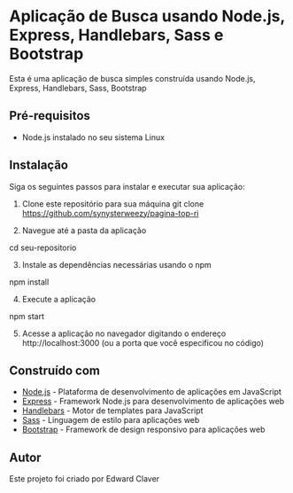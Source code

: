 # Aplicação de Busca usando Node.js, Express, Handlebars, Sass e Bootstrap

Esta é uma aplicação de busca simples construída usando Node.js, Express, Handlebars, Sass, Bootstrap
## Pré-requisitos

- Node.js instalado no seu sistema Linux

## Instalação

Siga os seguintes passos para instalar e executar sua aplicação:

1. Clone este repositório para sua máquina
 git clone https://github.com/synysterweezy/pagina-top-ri

2. Navegue até a pasta da aplicação
 
 cd seu-repositorio

3. Instale as dependências necessárias usando o npm

 npm install

4. Execute a aplicação

 npm start


5. Acesse a aplicação no navegador digitando o endereço http://localhost:3000 (ou a porta que você especificou no código)

## Construído com

- [Node.js](https://nodejs.org) - Plataforma de desenvolvimento de aplicações em JavaScript
- [Express](https://expressjs.com) - Framework Node.js para desenvolvimento de aplicações web
- [Handlebars](https://handlebarsjs.com) - Motor de templates para JavaScript
- [Sass](https://sass-lang.com) - Linguagem de estilo para aplicações web
- [Bootstrap](https://getbootstrap.com) - Framework de design responsivo para aplicações web

## Autor

Este projeto foi criado por Edward Claver
